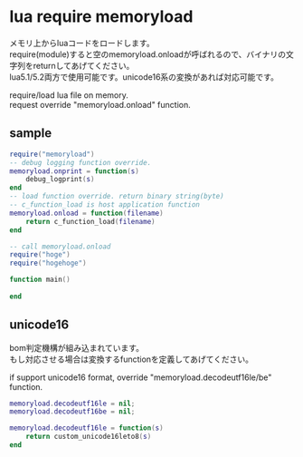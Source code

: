 # lua require memoryload
メモリ上からluaコードをロードします。  
require(module)すると空のmemoryload.onloadが呼ばれるので、バイナリの文字列をreturnしてあげてください。  
lua5.1/5.2両方で使用可能です。unicode16系の変換があれば対応可能です。

require/load lua file on memory.  
request override "memoryload.onload" function.

## sample

```lua
require("memoryload")
-- debug logging function override.
memoryload.onprint = function(s)
	debug_logprint(s)
end
-- load function override. return binary string(byte)
-- c_function_load is host application function
memoryload.onload = function(filename)
    return c_function_load(filename)
end

-- call memoryload.onload
require("hoge")
require("hogehoge")

function main()
    
end
```

## unicode16
bom判定機構が組み込まれています。  
もし対応させる場合は変換するfunctionを定義してあげてください。

if support unicode16 format, override "memoryload.decodeutf16le/be" function.

```lua
memoryload.decodeutf16le = nil;
memoryload.decodeutf16be = nil;

memoryload.decodeutf16le = function(s)
    return custom_unicode16leto8(s)
end
```